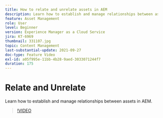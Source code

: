 ```yaml
---
title: How to relate and unrelate assets in AEM
description: Learn how to establish and manage relationships between assets in AEM.
feature: Asset Management
role: User
level: Beginner
version: Experience Manager as a Cloud Service
jira: KT-6969
thumbnail: 331107.jpg
topic: Content Management
last-substantial-update: 2021-09-27
doc-type: Feature Video
exl-id: a05f995e-11bb-4b28-9aed-3033071244f7
duration: 175
---
```

# Relate and Unrelate 

Learn how to establish and manage relationships between assets in AEM.

>[!VIDEO](https://video.tv.adobe.com/v/331107?quality=12&learn=on)
